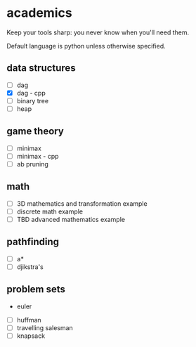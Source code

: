 # academics
Keep your tools sharp: you never know when you'll need them.

Default language is python unless otherwise specified.

## data structures
- [ ] dag
- [x] dag - cpp
- [ ] binary tree
- [ ] heap

## game theory
- [ ] minimax
- [ ] minimax - cpp 
- [ ] ab pruning

## math
- [ ] 3D mathematics and transformation example
- [ ] discrete math example
- [ ] TBD advanced mathematics example

## pathfinding
- [ ] a* 
- [ ] djikstra's

## problem sets
- euler
- [ ] huffman
- [ ] travelling salesman
- [ ] knapsack
